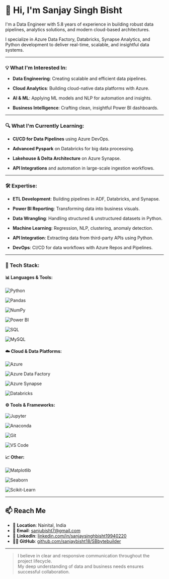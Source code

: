# 👋 Hi, I'm Sanjay Singh Bisht

I'm a Data Engineer with 5.8 years of experience in building robust data pipelines, analytics solutions, and modern cloud-based architectures.  

I specialize in Azure Data Factory, Databricks, Synapse Analytics, and Python development to deliver real-time, scalable, and insightful data systems.

---

### 💡 What I'm Interested In:

- **Data Engineering**: Creating scalable and efficient data pipelines.

- **Cloud Analytics**: Building cloud-native data platforms with Azure.

- **AI & ML**: Applying ML models and NLP for automation and insights.

- **Business Intelligence**: Crafting clean, insightful Power BI dashboards.

---

### 🔍 What I'm Currently Learning:

- **CI/CD for Data Pipelines** using Azure DevOps.

- **Advanced Pyspark** on Databricks for big data processing.

- **Lakehouse & Delta Architecture** on Azure Synapse.

- **API Integrations** and automation in large-scale ingestion workflows.

---

### 🛠️ Expertise:

- **ETL Development**: Building pipelines in ADF, Databricks, and Synapse.

- **Power BI Reporting**: Transforming data into business visuals.

- **Data Wrangling**: Handling structured & unstructured datasets in Python.

- **Machine Learning**: Regression, NLP, clustering, anomaly detection.

- **API Integration**: Extracting data from third-party APIs using Python.

- **DevOps**: CI/CD for data workflows with Azure Repos and Pipelines.

---

### 🧰 Tech Stack:

#### 📊 Languages & Tools:

![Python](https://img.shields.io/badge/Python-3670A0?logo=python&logoColor=fff)

![Pandas](https://img.shields.io/badge/Pandas-150458?logo=pandas&logoColor=white)

![NumPy](https://img.shields.io/badge/NumPy-013243?logo=numpy)

![Power BI](https://img.shields.io/badge/Power%20BI-F2C811?logo=powerbi&logoColor=black)

![SQL](https://img.shields.io/badge/SQL-4479A1?logo=postgresql&logoColor=white)

![MySQL](https://img.shields.io/badge/MySQL-005C84?logo=mysql&logoColor=white)

#### ☁️ Cloud & Data Platforms:

![Azure](https://img.shields.io/badge/Azure-0078D4?logo=microsoftazure&logoColor=white)

![Azure Data Factory](https://img.shields.io/badge/Data%20Factory-0078D4?logo=microsoftazure)

![Azure Synapse](https://img.shields.io/badge/Synapse%20Analytics-008AD7?logo=microsoftazure)

![Databricks](https://img.shields.io/badge/Databricks-E42B2B?logo=databricks&logoColor=white)

#### ⚙️ Tools & Frameworks:

![Jupyter](https://img.shields.io/badge/Jupyter-F37626?logo=jupyter&logoColor=white)

![Anaconda](https://img.shields.io/badge/Anaconda-44A833?logo=anaconda&logoColor=white)

![Git](https://img.shields.io/badge/Git-F05032?logo=git&logoColor=white)

![VS Code](https://img.shields.io/badge/VS%20Code-007ACC?logo=visualstudiocode&logoColor=white)

#### 📈 Other:

![Matplotlib](https://img.shields.io/badge/Matplotlib-11557C?logo=python&logoColor=white)

![Seaborn](https://img.shields.io/badge/Seaborn-446e9b?logo=python&logoColor=white)

![Scikit-Learn](https://img.shields.io/badge/Scikit--Learn-F7931E?logo=scikitlearn&logoColor=white)

---

## 📫 Reach Me
- 📍 **Location**: Nainital, India  
- 📧 **Email**: sanjubisht7@gmail.com  
- 🔗 **LinkedIn**: [linkedin.com/in/sanjaysinghbisht19940220](https://www.linkedin.com/in/sanjaysinghbisht19940220/)  
- 🧑‍💻 **GitHub**: [github.com/sanjaybisht18/SBbytebuilder](https://github.com/sanjaybisht18/SBbytebuilder)

---
> I believe in clear and responsive communication throughout the project lifecycle.  
> My deep understanding of data and business needs ensures successful collaboration.
 
